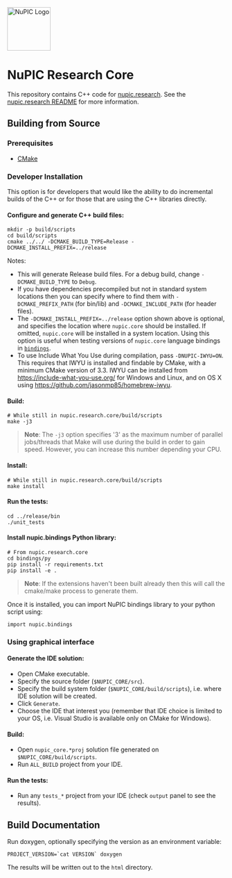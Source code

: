 <img src="http://numenta.org/87b23beb8a4b7dea7d88099bfb28d182.svg" alt="NuPIC Logo" width=100/>

# NuPIC Research Core

This repository contains C++ code for [nupic.research](https://github.com/numenta/nupic.research). See the [nupic.research README](https://github.com/numenta/nupic.research) for more information.

## Building from Source

### Prerequisites

- [CMake](http://www.cmake.org/)

### Developer Installation

This option is for developers that would like the ability to do incremental builds of the C++ or for those that are using the C++ libraries directly.

#### Configure and generate C++ build files:

    mkdir -p build/scripts
    cd build/scripts
    cmake ../../ -DCMAKE_BUILD_TYPE=Release -DCMAKE_INSTALL_PREFIX=../release

Notes:

- This will generate Release build files. For a debug build, change `-DCMAKE_BUILD_TYPE` to `Debug`.
- If you have dependencies precompiled but not in standard system locations then you can specify where to find them with `-DCMAKE_PREFIX_PATH` (for bin/lib) and `-DCMAKE_INCLUDE_PATH` (for header files).
- The `-DCMAKE_INSTALL_PREFIX=../release` option shown above is optional, and specifies the location where `nupic.core` should be installed. If omitted, `nupic.core` will be installed in a system location. Using this option is useful when testing versions of `nupic.core` language bindings in [`bindings`](bindings).
- To use Include What You Use during compilation, pass `-DNUPIC-IWYU=ON`. This requires that IWYU is installed and findable by CMake, with a minimum CMake version of 3.3. IWYU can be installed from https://include-what-you-use.org/ for Windows and Linux, and on OS X using https://github.com/jasonmp85/homebrew-iwyu.

#### Build:

    # While still in nupic.research.core/build/scripts
    make -j3

> **Note**: The `-j3` option specifies '3' as the maximum number of parallel jobs/threads that Make will use during the build in order to gain speed. However, you can increase this number depending your CPU.

#### Install:

    # While still in nupic.research.core/build/scripts
    make install

#### Run the tests:

    cd ../release/bin
    ./unit_tests

#### Install nupic.bindings Python library:

    # From nupic.research.core
    cd bindings/py
    pip install -r requirements.txt
    pip install -e .

> **Note**: If the extensions haven't been built already then this will call the cmake/make process to generate them.

Once it is installed, you can import NuPIC bindings library to your python script using:

    import nupic.bindings

### Using graphical interface

#### Generate the IDE solution:

 * Open CMake executable.
 * Specify the source folder (`$NUPIC_CORE/src`).
 * Specify the build system folder (`$NUPIC_CORE/build/scripts`), i.e. where IDE solution will be created.
 * Click `Generate`.
 * Choose the IDE that interest you (remember that IDE choice is limited to your OS, i.e. Visual Studio is available only on CMake for Windows).

#### Build:

 * Open `nupic_core.*proj` solution file generated on `$NUPIC_CORE/build/scripts`.
 * Run `ALL_BUILD` project from your IDE.

#### Run the tests:

 * Run any `tests_*` project from your IDE (check `output` panel to see the results).

## Build Documentation

Run doxygen, optionally specifying the version as an environment variable:

    PROJECT_VERSION=`cat VERSION` doxygen

The results will be written out to the `html` directory.
